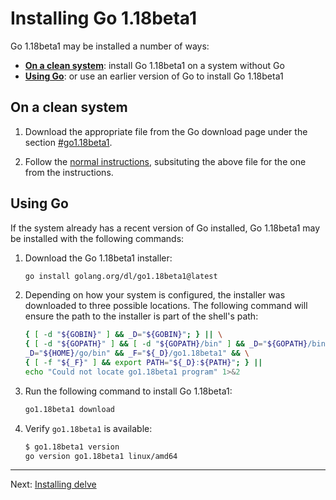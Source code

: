 # Installing Go 1.18beta1

Go 1.18beta1 may be installed a number of ways:

* [**On a clean system**](#on-a-clean-system): install Go 1.18beta1 on a system without Go
* [**Using Go**](#using-go): or use an earlier version of Go to install Go 1.18beta1

## On a clean system

1. Download the appropriate file from the Go download page under the section [\#go1.18beta1](https://go.dev/dl/#go1.18beta1).

1. Follow the [normal instructions](https://go.dev/doc/install), subsituting the above file for the one from the instructions.

## Using Go

If the system already has a recent version of Go installed, Go 1.18beta1 may be installed with the following commands:

1. Download the Go 1.18beta1 installer:

    ```bash
    go install golang.org/dl/go1.18beta1@latest
    ```

1. Depending on how your system is configured, the installer was downloaded to three possible locations. The following command will ensure the path to the installer is part of the shell's path:

    ```bash
    { [ -d "${GOBIN}" ] && _D="${GOBIN}"; } || \
    { [ -d "${GOPATH}" ] && [ -d "${GOPATH}/bin" ] && _D="${GOPATH}/bin"; } || \
    _D="${HOME}/go/bin" && _F="${_D}/go1.18beta1" && \
    { [ -f "${_F}" ] && export PATH="${_D}:${PATH}"; } ||
    echo "Could not locate go1.18beta1 program" 1>&2
    ```

1. Run the following command to install Go 1.18beta1:

    ```bash
    go1.18beta1 download
    ```

1. Verify `go1.18beta1` is available:

    ```bash
    $ go1.18beta1 version
    go version go1.18beta1 linux/amd64
    ```

---

Next: [Installing delve](./02-delve.md)
